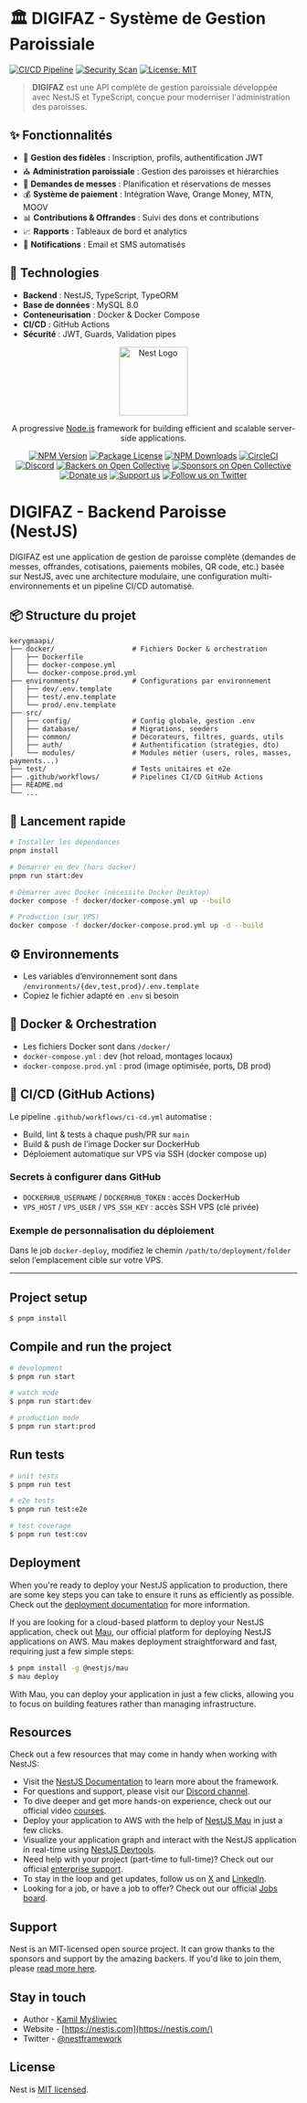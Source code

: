 # 🏛️ DIGIFAZ - Système de Gestion Paroissiale

[![CI/CD Pipeline](https://github.com/GueuAlex/kerygmaapi/actions/workflows/ci.yml/badge.svg)](https://github.com/GueuAlex/kerygmaapi/actions/workflows/ci.yml)
[![Security Scan](https://github.com/GueuAlex/kerygmaapi/actions/workflows/security.yml/badge.svg)](https://github.com/GueuAlex/kerygmaapi/actions/workflows/security.yml)
[![License: MIT](https://img.shields.io/badge/License-MIT-yellow.svg)](https://opensource.org/licenses/MIT)

> **DIGIFAZ** est une API complète de gestion paroissiale développée avec NestJS et TypeScript, conçue pour moderniser l'administration des paroisses.

## ✨ Fonctionnalités

- 👥 **Gestion des fidèles** : Inscription, profils, authentification JWT
- ⛪ **Administration paroissiale** : Gestion des paroisses et hiérarchies  
- 🙏 **Demandes de messes** : Planification et réservations de messes
- 💰 **Système de paiement** : Intégration Wave, Orange Money, MTN, MOOV
- 📊 **Contributions & Offrandes** : Suivi des dons et contributions
- 📈 **Rapports** : Tableaux de bord et analytics
- 🔔 **Notifications** : Email et SMS automatisés

## 🚀 Technologies

- **Backend** : NestJS, TypeScript, TypeORM
- **Base de données** : MySQL 8.0
- **Conteneurisation** : Docker & Docker Compose
- **CI/CD** : GitHub Actions
- **Sécurité** : JWT, Guards, Validation pipes

<p align="center">
  <a href="http://nestjs.com/" target="blank"><img src="https://nestjs.com/img/logo-small.svg" width="120" alt="Nest Logo" /></a>
</p>

[circleci-image]: https://img.shields.io/circleci/build/github/nestjs/nest/master?token=abc123def456
[circleci-url]: https://circleci.com/gh/nestjs/nest

  <p align="center">A progressive <a href="http://nodejs.org" target="_blank">Node.js</a> framework for building efficient and scalable server-side applications.</p>
    <p align="center">
<a href="https://www.npmjs.com/~nestjscore" target="_blank"><img src="https://img.shields.io/npm/v/@nestjs/core.svg" alt="NPM Version" /></a>
<a href="https://www.npmjs.com/~nestjscore" target="_blank"><img src="https://img.shields.io/npm/l/@nestjs/core.svg" alt="Package License" /></a>
<a href="https://www.npmjs.com/~nestjscore" target="_blank"><img src="https://img.shields.io/npm/dm/@nestjs/common.svg" alt="NPM Downloads" /></a>
<a href="https://circleci.com/gh/nestjs/nest" target="_blank"><img src="https://img.shields.io/circleci/build/github/nestjs/nest/master" alt="CircleCI" /></a>
<a href="https://discord.gg/G7Qnnhy" target="_blank"><img src="https://img.shields.io/badge/discord-online-brightgreen.svg" alt="Discord"/></a>
<a href="https://opencollective.com/nest#backer" target="_blank"><img src="https://opencollective.com/nest/backers/badge.svg" alt="Backers on Open Collective" /></a>
<a href="https://opencollective.com/nest#sponsor" target="_blank"><img src="https://opencollective.com/nest/sponsors/badge.svg" alt="Sponsors on Open Collective" /></a>
  <a href="https://paypal.me/kamilmysliwiec" target="_blank"><img src="https://img.shields.io/badge/Donate-PayPal-ff3f59.svg" alt="Donate us"/></a>
    <a href="https://opencollective.com/nest#sponsor"  target="_blank"><img src="https://img.shields.io/badge/Support%20us-Open%20Collective-41B883.svg" alt="Support us"></a>
  <a href="https://twitter.com/nestframework" target="_blank"><img src="https://img.shields.io/twitter/follow/nestframework.svg?style=social&label=Follow" alt="Follow us on Twitter"></a>
</p>
  <!--[![Backers on Open Collective](https://opencollective.com/nest/backers/badge.svg)](https://opencollective.com/nest#backer)
  [![Sponsors on Open Collective](https://opencollective.com/nest/sponsors/badge.svg)](https://opencollective.com/nest#sponsor)-->

# DIGIFAZ - Backend Paroisse (NestJS)

DIGIFAZ est une application de gestion de paroisse complète (demandes de messes, offrandes, cotisations, paiements mobiles, QR code, etc.) basée sur NestJS, avec une architecture modulaire, une configuration multi-environnements et un pipeline CI/CD automatisé.

## 📦 Structure du projet

```
kerygmaapi/
├── docker/                   # Fichiers Docker & orchestration
│   ├── Dockerfile
│   ├── docker-compose.yml
│   └── docker-compose.prod.yml
├── environments/             # Configurations par environnement
│   ├── dev/.env.template
│   ├── test/.env.template
│   └── prod/.env.template
├── src/
│   ├── config/               # Config globale, gestion .env
│   ├── database/             # Migrations, seeders
│   ├── common/               # Décorateurs, filtres, guards, utils
│   ├── auth/                 # Authentification (stratégies, dto)
│   └── modules/              # Modules métier (users, roles, masses, payments...)
├── test/                     # Tests unitaires et e2e
├── .github/workflows/        # Pipelines CI/CD GitHub Actions
├── README.md
└── ...
```

## 🚀 Lancement rapide

```bash
# Installer les dépendances
pnpm install

# Démarrer en dev (hors docker)
pnpm run start:dev

# Démarrer avec Docker (nécessite Docker Desktop)
docker compose -f docker/docker-compose.yml up --build

# Production (sur VPS)
docker compose -f docker/docker-compose.prod.yml up -d --build
```

## ⚙️ Environnements
- Les variables d’environnement sont dans `/environments/{dev,test,prod}/.env.template`
- Copiez le fichier adapté en `.env` si besoin

## 🐳 Docker & Orchestration
- Les fichiers Docker sont dans `/docker/`
- `docker-compose.yml` : dev (hot reload, montages locaux)
- `docker-compose.prod.yml` : prod (image optimisée, ports, DB prod)

## 🔄 CI/CD (GitHub Actions)
Le pipeline `.github/workflows/ci-cd.yml` automatise :
- Build, lint & tests à chaque push/PR sur `main`
- Build & push de l’image Docker sur DockerHub
- Déploiement automatique sur VPS via SSH (docker compose up)

### Secrets à configurer dans GitHub
- `DOCKERHUB_USERNAME` / `DOCKERHUB_TOKEN` : accès DockerHub
- `VPS_HOST` / `VPS_USER` / `VPS_SSH_KEY` : accès SSH VPS (clé privée)

### Exemple de personnalisation du déploiement
Dans le job `docker-deploy`, modifiez le chemin `/path/to/deployment/folder` selon l’emplacement cible sur votre VPS.

---

## Project setup

```bash
$ pnpm install
```

## Compile and run the project

```bash
# development
$ pnpm run start

# watch mode
$ pnpm run start:dev

# production mode
$ pnpm run start:prod
```

## Run tests

```bash
# unit tests
$ pnpm run test

# e2e tests
$ pnpm run test:e2e

# test coverage
$ pnpm run test:cov
```

## Deployment

When you're ready to deploy your NestJS application to production, there are some key steps you can take to ensure it runs as efficiently as possible. Check out the [deployment documentation](https://docs.nestjs.com/deployment) for more information.

If you are looking for a cloud-based platform to deploy your NestJS application, check out [Mau](https://mau.nestjs.com), our official platform for deploying NestJS applications on AWS. Mau makes deployment straightforward and fast, requiring just a few simple steps:

```bash
$ pnpm install -g @nestjs/mau
$ mau deploy
```

With Mau, you can deploy your application in just a few clicks, allowing you to focus on building features rather than managing infrastructure.

## Resources

Check out a few resources that may come in handy when working with NestJS:

- Visit the [NestJS Documentation](https://docs.nestjs.com) to learn more about the framework.
- For questions and support, please visit our [Discord channel](https://discord.gg/G7Qnnhy).
- To dive deeper and get more hands-on experience, check out our official video [courses](https://courses.nestjs.com/).
- Deploy your application to AWS with the help of [NestJS Mau](https://mau.nestjs.com) in just a few clicks.
- Visualize your application graph and interact with the NestJS application in real-time using [NestJS Devtools](https://devtools.nestjs.com).
- Need help with your project (part-time to full-time)? Check out our official [enterprise support](https://enterprise.nestjs.com).
- To stay in the loop and get updates, follow us on [X](https://x.com/nestframework) and [LinkedIn](https://linkedin.com/company/nestjs).
- Looking for a job, or have a job to offer? Check out our official [Jobs board](https://jobs.nestjs.com).

## Support

Nest is an MIT-licensed open source project. It can grow thanks to the sponsors and support by the amazing backers. If you'd like to join them, please [read more here](https://docs.nestjs.com/support).

## Stay in touch

- Author - [Kamil Myśliwiec](https://twitter.com/kammysliwiec)
- Website - [https://nestjs.com](https://nestjs.com/)
- Twitter - [@nestframework](https://twitter.com/nestframework)

## License

Nest is [MIT licensed](https://github.com/nestjs/nest/blob/master/LICENSE).

